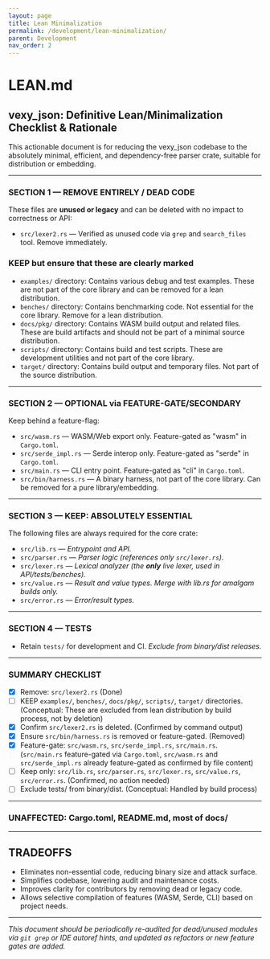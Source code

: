 ```yaml
---
layout: page
title: Lean Minimalization
permalink: /development/lean-minimalization/
parent: Development
nav_order: 2
---
```


# LEAN.md

## vexy_json: Definitive Lean/Minimalization Checklist & Rationale

This actionable document is for reducing the vexy_json codebase to the absolutely minimal, efficient, and dependency-free parser crate, suitable for distribution or embedding.

---
### SECTION 1 — **REMOVE ENTIRELY / DEAD CODE**

These files are **unused or legacy** and can be deleted with no impact to correctness or API:

- `src/lexer2.rs` — Verified as unused code via `grep` and `search_files` tool. Remove immediately.

### KEEP but ensure that these are clearly marked 

- `examples/` directory: Contains various debug and test examples. These are not part of the core library and can be removed for a lean distribution.
- `benches/` directory: Contains benchmarking code. Not essential for the core library. Remove for a lean distribution.
- `docs/pkg/` directory: Contains WASM build output and related files. These are build artifacts and should not be part of a minimal source distribution.
- `scripts/` directory: Contains build and test scripts. These are development utilities and not part of the core library.
- `target/` directory: Contains build output and temporary files. Not part of the source distribution.


---
### SECTION 2 — **OPTIONAL via FEATURE-GATE/SECONDARY**

Keep behind a feature-flag:

- `src/wasm.rs` — WASM/Web export only. Feature-gated as "wasm" in `Cargo.toml`.
- `src/serde_impl.rs` — Serde interop only. Feature-gated as "serde" in `Cargo.toml`.
- `src/main.rs` — CLI entry point. Feature-gated as "cli" in `Cargo.toml`.
- `src/bin/harness.rs` — A binary harness, not part of the core library. Can be removed for a pure library/embedding.

---
### SECTION 3 — **KEEP: ABSOLUTELY ESSENTIAL**

The following files are always required for the core crate:

- `src/lib.rs` — *Entrypoint and API.*
- `src/parser.rs` — *Parser logic (references only `src/lexer.rs`).*
- `src/lexer.rs` — *Lexical analyzer (the **only** live lexer, used in API/tests/benches).* 
- `src/value.rs` — *Result and value types. Merge with lib.rs for amalgam builds only.*
- `src/error.rs` — *Error/result types.*

---
### SECTION 4 — **TESTS**

- Retain `tests/` for development and CI. *Exclude from binary/dist releases.*

---
### SUMMARY CHECKLIST

- [x] Remove: `src/lexer2.rs` (Done)
- [ ] KEEP `examples/`, `benches/`, `docs/pkg/`, `scripts/`, `target/` directories. (Conceptual: These are excluded from lean distribution by build process, not by deletion)
- [x] Confirm `src/lexer2.rs` is deleted. (Confirmed by command output)
- [x] Ensure `src/bin/harness.rs` is removed or feature-gated. (Removed)
- [x] Feature-gate: `src/wasm.rs`, `src/serde_impl.rs`, `src/main.rs`. (`src/main.rs` feature-gated via `Cargo.toml`, `src/wasm.rs` and `src/serde_impl.rs` already feature-gated as confirmed by file content)
- [ ] Keep only: `src/lib.rs`, `src/parser.rs`, `src/lexer.rs`, `src/value.rs`, `src/error.rs`. (Confirmed, no action needed)
- [ ] Exclude tests/ from binary/dist. (Conceptual: Handled by build process)

---
### UNAFFECTED: Cargo.toml, README.md, most of docs/

---
## TRADEOFFS

- Eliminates non-essential code, reducing binary size and attack surface.
- Simplifies codebase, lowering audit and maintenance costs.
- Improves clarity for contributors by removing dead or legacy code.
- Allows selective compilation of features (WASM, Serde, CLI) based on project needs.

---
*This document should be periodically re-audited for dead/unused modules via `git grep` or IDE autoref hints, and updated as refactors or new feature gates are added.*